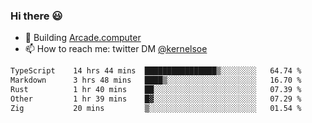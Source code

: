 ### Hi there 😃

- 🔨 Building [Arcade.computer](https://arcade.computer)
- 📫 How to reach me: twitter DM [@kernelsoe](https://twitter.com/kernelsoe)

<!--START_SECTION:waka-->

```txt
TypeScript    14 hrs 44 mins  ████████████████▒░░░░░░░░   64.74 %
Markdown      3 hrs 48 mins   ████▒░░░░░░░░░░░░░░░░░░░░   16.70 %
Rust          1 hr 40 mins    ██░░░░░░░░░░░░░░░░░░░░░░░   07.39 %
Other         1 hr 39 mins    █▓░░░░░░░░░░░░░░░░░░░░░░░   07.29 %
Zig           20 mins         ▒░░░░░░░░░░░░░░░░░░░░░░░░   01.54 %
```

<!--END_SECTION:waka-->
